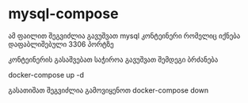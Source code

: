 # mysql-compose

ამ ფაილით შეგვიძლია გავუშვათ mysql კონტეინერი რომელიც იქნება დაფაბლიშებული 3306 პორტზე

კონტეინერის გასაშვებათ საჭიროა გავუშვათ შემდეგი ბრძანება

docker-compose up -d 

გასათიშათ შეგვიძლია გამოვიყენოთ docker-compose down

